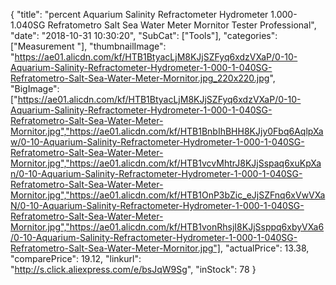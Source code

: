 {
	"title": "percent Aquarium Salinity Refractometer Hydrometer 1.000-1.040SG Refratometro Salt Sea Water Meter Mornitor Tester Professional",
	"date": "2018-10-31 10:30:20",
	"SubCat": ["Tools"],
	"categories": ["Measurement "],
	"thumbnailImage": "https://ae01.alicdn.com/kf/HTB1BtyacLjM8KJjSZFyq6xdzVXaP/0-10-Aquarium-Salinity-Refractometer-Hydrometer-1-000-1-040SG-Refratometro-Salt-Sea-Water-Meter-Mornitor.jpg_220x220.jpg",
	"BigImage": ["https://ae01.alicdn.com/kf/HTB1BtyacLjM8KJjSZFyq6xdzVXaP/0-10-Aquarium-Salinity-Refractometer-Hydrometer-1-000-1-040SG-Refratometro-Salt-Sea-Water-Meter-Mornitor.jpg","https://ae01.alicdn.com/kf/HTB1BnbIhBHH8KJjy0Fbq6AqlpXaw/0-10-Aquarium-Salinity-Refractometer-Hydrometer-1-000-1-040SG-Refratometro-Salt-Sea-Water-Meter-Mornitor.jpg","https://ae01.alicdn.com/kf/HTB1vcvMhtrJ8KJjSspaq6xuKpXan/0-10-Aquarium-Salinity-Refractometer-Hydrometer-1-000-1-040SG-Refratometro-Salt-Sea-Water-Meter-Mornitor.jpg","https://ae01.alicdn.com/kf/HTB1OnP3bZic_eJjSZFnq6xVwVXaN/0-10-Aquarium-Salinity-Refractometer-Hydrometer-1-000-1-040SG-Refratometro-Salt-Sea-Water-Meter-Mornitor.jpg","https://ae01.alicdn.com/kf/HTB1vonRhsjI8KJjSsppq6xbyVXa6/0-10-Aquarium-Salinity-Refractometer-Hydrometer-1-000-1-040SG-Refratometro-Salt-Sea-Water-Meter-Mornitor.jpg"],
	"actualPrice": 13.38,
	"comparePrice": 19.12,
	"linkurl": "http://s.click.aliexpress.com/e/bsJqW9Sg",
	"inStock": 78
}
